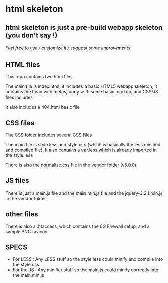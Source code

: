 # html skeleton
## html skeleton is just a pre-build webapp skeleton (you don't say !)
###### Feel free to use / customize it / suggest some improvements

## HTML files

This repo contains two html files

The main file is index.html, it includes a basic HTML5 webapp skeleton, it contains the head with metas, body with some basic markup, and CSS/JS files includes

It also includes a 404.html basic file

## CSS files

The CSS folder includes several CSS files

The main file is style.less and style.css (which is basically the less minified and compiled file). It also contains a var.less which is already imported in the style.less

There is also the normalize.css file in the vendor folder (v5.0.0)

## JS files

There is just a main.js file and the main.min.js file and the jquery-3.2.1.min.js in the vendor folder

## other files

There is also a .htaccess, which contains the 6G Firewall setup, and a sample PNG favicon

## SPECS

- For LESS : Any LESS stuff so the style.less could minify and compile into the style.css
- For the JS : Any minifier stuff so the main.js could minify correctly into the main.min.js
